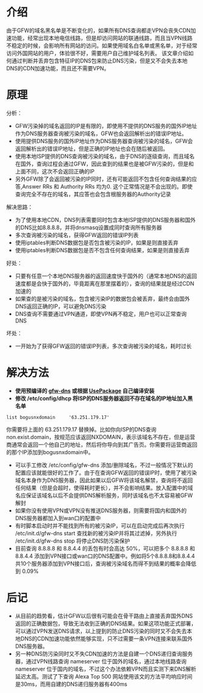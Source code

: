 # 介绍
由于GFW的域名黑名单是不断变化的，如果所有DNS查询都走VPN会丧失CDN加速功能，经常出现本地电信线路，但是却访问网站的联通线路，而且当VPN线路不稳定的时候，会影响所有网站的访问。如果使用域名白名单或黑名单，对于经常访问外国网站的用户，体验很不好，需要用户自己维护域名列表。
该文章介绍如何通过判断并丢弃包含特征IP的DNS包来防止DNS污染，但是又不会失去本地DNS的CDN加速功能，而且还不需要VPN。

# 原理
分析：
 * GFW污染掉的域名返回的IP是有限的，即使用不提供的DNS服务的国外IP地址作为DNS服务器查询被污染的域名，GFW也会返回解析出的错误IP地址。
 * 使用提供DNS服务的国外IP地址作为DNS服务器查询被污染的域名，GFW会返回解析出的错误IP地址，但是正确的IP地址也会在随后被返回。
 * 使用本地ISP提供的DNS查询被污染的域名，由于DNS的逐级查询，而且域名在国外，查询过程会通过GFW，因此查到的结果也是被GFW污染的，但是和上面不同，这次不会返回正确的IP
 * 另外GFW除了会返回被污染的IP同时，还有可能返回不包含任何查询结果的应答,Answer RRs 和 Authority RRs 均为0. 这个正常情况是不会出现的。即使查询完全不存在的域名，其应答也会包含根服务器的Authority记录

解决思路：
 * 为了使用本地CDN，DNS列表需要同时包含本地ISP提供的DNS服务器和国外的DNS比如8.8.8.8，并将dnsmasq设置成同时查询所有服务器
 * 多次查询被污染的域名，获得GFW返回的错误IP列表
 * 使用iptables判断DNS数据包是否包含被污染的IP，如果是则直接丢弃
 * 使用iptables判断DNS数据包是否不包含任何查询结果，如果是则直接丢弃

好处：
 * 只要有任意一个本地DNS服务器的返回速度快于国外的（通常本地DNS的返回速度都是会快于国外的，毕竟距离在那里摆着的），查询的结果就是经过CDN加速的
 * 如果查的是被污染的域名，包含被污染IP的数据包会被丢弃，最终会由国外DNS返回正确的IP，可以避免DNS污染
 * DNS查询不需要通过VPN通道，即使VPN再不稳定，用户也可以正常查询DNS

坏处：
 * 一开始为了获得GFW返回的错误IP列表，多次查询被污染的域名，耗时过长

# 解决方法
 * **使用预编译的 [gfw-dns](gfw/gfw-dns_0.1.2_all.ipk) 或根据 [UsePackage](UsePackage.md) 自己编译安装**
 * **修改 /etc/config/dhcp 将ISP的DNS服务器返回不存在域名的IP地址加入黑名单**

```
list bogusnxdomain     '63.251.179.17'
```

 你需要将上面的 63.251.179.17 替换掉。比如你向ISP的DNS查询 non.exist.domain，按规范应该返回NXDOMAIN，表示该域名不存在，但是运营商通常会返回一个他自己的地址，然后将你导向到其广告页。你需要将运营商返回的那个IP添加到bogusnxdomain中。

 * 可以手工修改 /etc/config/gfw-dns 添加/删除域名，不过一般情况下默认的配置应该就能很好的工作了。由于在查询GFW返回的错误IP时，使用了被污染域名本身作为DNS服务器，因此如果以后GFW将该域名解禁，查询将不返回任何结果（但是会超时，使得耗时更长），并不会影响结果。放入配置中的域名应保证该域名以后不会提供DNS解析服务，同时该域名也不太容易被GFW解封
 * 如果你没有使用VPN或VPN没有推送DNS服务器，则需要将国内和国外的DNS服务器都加入到wan口的配置中
 * 有时脚本启动时并不能找到所有的被污染IP，可以在启动完成后再次执行 /etc/init.d/gfw-dns start 查找新的被污染IP并将其过滤掉，另外执行 /etc/init.d/gfw-dns stop 将停止DNS防污染保护
 * 目前查询 8.8.8.8 和 8.8.4.4 的丢包有时会高达 50%，可以把多个 8.8.8.8 和 8.8.4.4 添加到VPN接口或wan口的DNS配置中。例如将5个8.8.8.8和8.8.4.4共10个服务器添加到VPN接口后，查询被污染域名而得不到结果的概率会降低到 0.09%

# 后记
 * 从目前的趋势看，估计GFW以后很有可能会在骨干路由上直接丢弃国外DNS返回的正确数据包，导致无法收到正确的DNS结果。如果这项功能正式部署，可以通过VPN发送DNS请求，以上提到的防止DNS污染的同时又不会失去本地DNS的CDN加速功能依然能够实现，只不过需要一条VPN连接来联系国外DNS服务器。
 * 另一种DNS防污染同时又不失CDN加速的方法是自建一个DNS递归查询服务器，通过VPN线路查询 nameserver 位于国外的域名，通过本地线路查询 nameserver 位于国内的域名，不过这个办法依赖VPN而且实测下来DNS解析延迟太高。测试了下查询 Alexa Top 500 网站使用该文的方法平均响应时间是30ms，而用自建的DNS递归服务器有400ms
